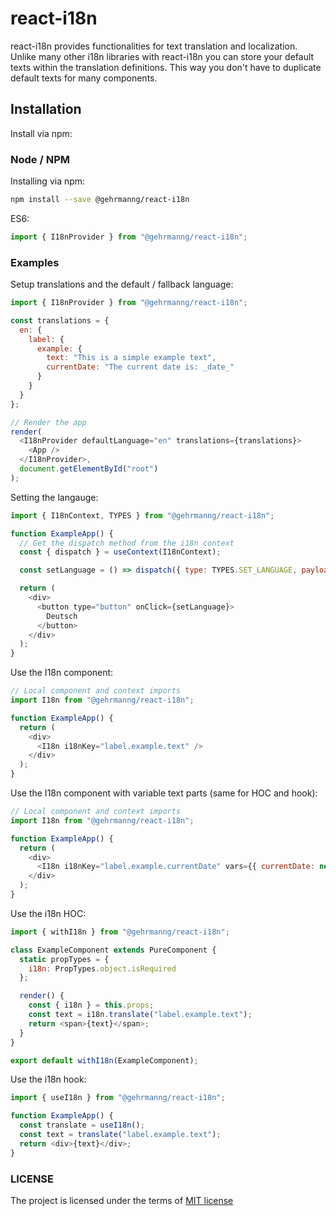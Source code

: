 # react-i18n

react-i18n provides functionalities for text translation and localization. Unlike many other i18n libraries with react-i18n you can store your default texts within the translation definitions. This way you don't have to duplicate default texts for many components.

## Installation

Install via npm:

### Node / NPM

Installing via npm:

```sh
npm install --save @gehrmanng/react-i18n
```

ES6:

```js
import { I18nProvider } from "@gehrmanng/react-i18n";
```

### Examples

Setup translations and the default / fallback language:

```js
import { I18nProvider } from "@gehrmanng/react-i18n";

const translations = {
  en: {
    label: {
      example: {
        text: "This is a simple example text",
        currentDate: "The current date is: _date_"
      }
    }
  }
};

// Render the app
render(
  <I18nProvider defaultLanguage="en" translations={translations}>
    <App />
  </I18nProvider>,
  document.getElementById("root")
);
```

Setting the langauge:

```js
import { I18nContext, TYPES } from "@gehrmanng/react-i18n";

function ExampleApp() {
  // Get the dispatch method from the i18n context
  const { dispatch } = useContext(I18nContext);

  const setLanguage = () => dispatch({ type: TYPES.SET_LANGUAGE, payload: "de" });

  return (
    <div>
      <button type="button" onClick={setLanguage}>
        Deutsch
      </button>
    </div>
  );
}
```

Use the I18n component:

```js
// Local component and context imports
import I18n from "@gehrmanng/react-i18n";

function ExampleApp() {
  return (
    <div>
      <I18n i18nKey="label.example.text" />
    </div>
  );
}
```

Use the I18n component with variable text parts (same for HOC and hook):

```js
// Local component and context imports
import I18n from "@gehrmanng/react-i18n";

function ExampleApp() {
  return (
    <div>
      <I18n i18nKey="label.example.currentDate" vars={{ currentDate: new Date() }} />
    </div>
  );
}
```

Use the i18n HOC:

```js
import { withI18n } from "@gehrmanng/react-i18n";

class ExampleComponent extends PureComponent {
  static propTypes = {
    i18n: PropTypes.object.isRequired
  };

  render() {
    const { i18n } = this.props;
    const text = i18n.translate("label.example.text");
    return <span>{text}</span>;
  }
}

export default withI18n(ExampleComponent);
```

Use the i18n hook:

```js
import { useI18n } from "@gehrmanng/react-i18n";

function ExampleApp() {
  const translate = useI18n();
  const text = translate("label.example.text");
  return <div>{text}</div>;
}
```

### LICENSE

The project is licensed under the terms of [MIT license](https://github.com/gehrmanng/react-i18n/blob/master/LICENSE)
